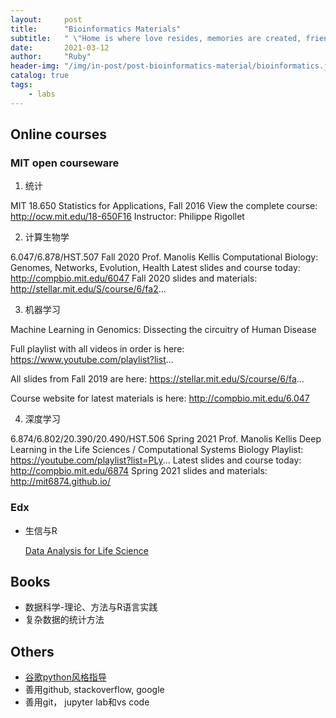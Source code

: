```yaml
---
layout:     post
title:      "Bioinformatics Materials"
subtitle:   " \"Home is where love resides, memories are created, friends always belong, and laughter never ends.\""
date:       2021-03-12
author:     "Ruby"
header-img: "/img/in-post/post-bioinformatics-material/bioinformatics.jpg"
catalog: true
tags:
    - labs
---
```


## Online courses

### MIT open courseware

1.  统计

   MIT 18.650 Statistics for Applications, Fall 2016
   View the complete course: http://ocw.mit.edu/18-650F16
   Instructor: Philippe Rigollet

2.  计算生物学

   6.047/6.878/HST.507 Fall 2020 Prof. Manolis Kellis
   Computational Biology: Genomes, Networks, Evolution, Health
   Latest slides and course today: http://compbio.mit.edu/6047
   Fall 2020 slides and materials: http://stellar.mit.edu/S/course/6/fa2...

3.  机器学习

   Machine Learning in Genomics: Dissecting the circuitry of Human Disease 

   Full playlist with all videos in order is here: https://www.youtube.com/playlist?list...

   All slides from Fall 2019 are here: https://stellar.mit.edu/S/course/6/fa...

   Course website for latest materials is here: http://compbio.mit.edu/6.047

4.  深度学习

   6.874/6.802/20.390/20.490/HST.506 Spring 2021 Prof. Manolis Kellis
   Deep Learning in the Life Sciences / Computational Systems Biology
   Playlist: https://youtube.com/playlist?list=PLy...
   Latest slides and course today: http://compbio.mit.edu/6874
   Spring 2021 slides and materials: http://mit6874.github.io/

### Edx

- 生信与R

  [Data Analysis for Life Science](https://courses.edx.org/dashboard/programs/e15999cc-51c8-4be0-a482-9d67b4626250/)

## Books

- 数据科学-理论、方法与R语言实践
- 复杂数据的统计方法

## Others

- [谷歌python风格指导](https://google.github.io/styleguide/pyguide.html)
- 善用github, stackoverflow, google
- 善用git， jupyter lab和vs code

